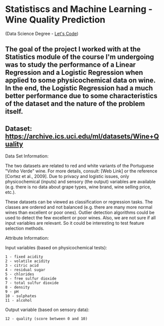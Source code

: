 # Statistiscs and Machine Learning - Wine Quality Prediction 
(Data Science Degree - [Let's Code](https://letscode.com.br/))

## The goal of the project I worked with at the Statistics module of the course I'm undergoing was to study the performance of a Linear Regression and a Logistic Regression when applied to some physicochemical data on wine. In the end, the Logistic Regression had a much better performance due to some characteristics of the dataset and the nature of the problem itself. 

## Dataset: https://archive.ics.uci.edu/ml/datasets/Wine+Quality

Data Set Information:

The two datasets are related to red and white variants of the Portuguese "Vinho Verde" wine. For more details, consult: [Web Link] or the reference [Cortez et al., 2009]. Due to privacy and logistic issues, only physicochemical (inputs) and sensory (the output) variables are available (e.g. there is no data about grape types, wine brand, wine selling price, etc.).

These datasets can be viewed as classification or regression tasks. The classes are ordered and not balanced (e.g. there are many more normal wines than excellent or poor ones). Outlier detection algorithms could be used to detect the few excellent or poor wines. Also, we are not sure if all input variables are relevant. So it could be interesting to test feature selection methods.

Attribute Information:

Input variables (based on physicochemical tests):

    1 - fixed acidity
    2 - volatile acidity
    3 - citric acid
    4 - residual sugar
    5 - chlorides
    6 - free sulfur dioxide
    7 - total sulfur dioxide
    8 - density
    9 - pH
    10 - sulphates
    11 - alcohol

Output variable (based on sensory data):

    12 - quality (score between 0 and 10)


